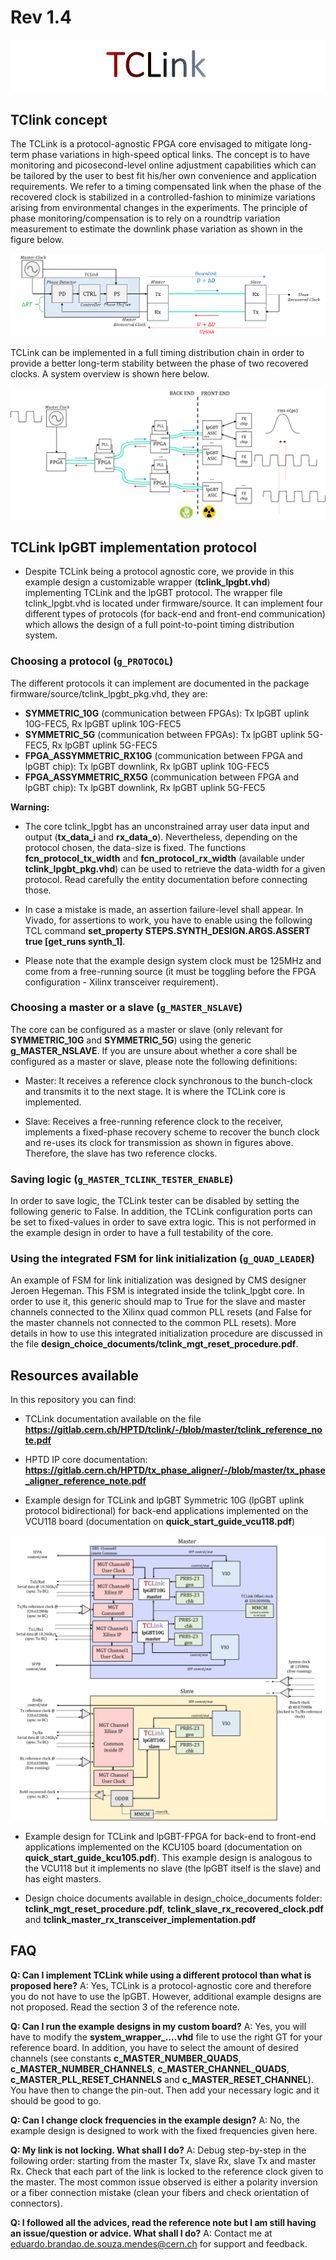 # Rev 1.4

![TCLink](doc_img/tclink_logo.png)

## TClink concept

The TCLink is a protocol-agnostic FPGA core envisaged to mitigate long-term phase variations in high-speed optical links. The concept is to have monitoring and picosecond-level online adjustment capabilities which can be tailored by the user to best fit his/her own convenience and application requirements. We refer to a timing compensated link when the phase of the recovered clock is stabilized in a controlled-fashion to minimize variations arising from environmental changes in the experiments. The principle of phase monitoring/compensation is to rely on a roundtrip variation measurement to estimate the downlink phase variation as shown in the figure below.

![Diagram](doc_img/tclink_simplified_block_diagram.png)

TCLink can be implemented in a full timing distribution chain in order to provide a better long-term stability between the phase of two recovered clocks. A system overview is shown here below.

![System](doc_img/system_overview.png)

## TCLink lpGBT implementation protocol

- Despite TCLink being a protocol agnostic core, we provide in this example design a customizable wrapper (**tclink_lpgbt.vhd**) implementing TCLink and the lpGBT protocol. The wrapper file tclink_lpgbt.vhd is located under firmware/source. It can implement four different types of protocols (for back-end and front-end communication) which allows the design of a full point-to-point timing distribution system.

### Choosing a protocol (`g_PROTOCOL`)

The different protocols it can implement are documented in the package firmware/source/tclink_lpgbt_pkg.vhd, they are: 

- **SYMMETRIC_10G** (communication between FPGAs): Tx lpGBT uplink 10G-FEC5, Rx lpGBT uplink 10G-FEC5
- **SYMMETRIC_5G** (communication between FPGAs): Tx lpGBT uplink 5G-FEC5, Rx lpGBT uplink 5G-FEC5
- **FPGA_ASSYMMETRIC_RX10G** (communication between FPGA and lpGBT chip): Tx lpGBT downlink, Rx lpGBT uplink 10G-FEC5
- **FPGA_ASSYMMETRIC_RX5G** (communication between FPGA and lpGBT chip): Tx lpGBT downlink, Rx lpGBT uplink 5G-FEC5

<div class="border border-black-fade bg-red-light p-2 mb-2">
<b>Warning:</b> 

- The core tclink_lpgbt has an unconstrained array user data input and output (**tx_data_i** and **rx_data_o**). Nevertheless, depending on the protocol chosen, the data-size is fixed. The functions **fcn_protocol_tx_width** and **fcn_protocol_rx_width** (available under **tclink_lpgbt_pkg.vhd**) can be used to retrieve the data-width for a given protocol. Read carefully the entity documentation before connecting those. 

- In case a mistake is made, an assertion failure-level shall appear. In Vivado, for assertions to work, you have to enable using the following TCL command **set_property STEPS.SYNTH_DESIGN.ARGS.ASSERT true [get_runs synth_1]**.

- Please note that the example design system clock must be 125MHz and come from a free-running source (it must be toggling before the FPGA configuration - Xilinx transceiver requirement).
</div>


### Choosing a master or a slave (`g_MASTER_NSLAVE`)

The core can be configured as a master or slave (only relevant for **SYMMETRIC_10G** and **SYMMETRIC_5G**) using the generic **g_MASTER_NSLAVE**. If you are unsure about whether a core shall be configured as a master or slave, please note the following definitions:

- Master: It receives a reference clock synchronous to the bunch-clock and transmits it to the next stage. It is where the TCLink core is implemented.

- Slave: Receives a free-running reference clock to the receiver, implements a fixed-phase recovery scheme to recover the bunch clock and re-uses its clock for transmission as shown in figures above. Therefore, the slave has two reference clocks. 

### Saving logic (`g_MASTER_TCLINK_TESTER_ENABLE`)

In order to save logic, the TCLink tester can be disabled by setting the following generic to False. In addition, the TCLink configuration ports can be set to fixed-values in order to save extra logic. This is not performed in the example design in order to have a full testability of the core.

### Using the integrated FSM for link initialization (`g_QUAD_LEADER`)

An example of FSM for link initialization was designed by CMS designer Jeroen Hegeman. This FSM is integrated inside the tclink_lpgbt core. In order to use it, this generic should map to True for the slave and master channels connected to the Xilinx quad common PLL resets (and False for the master channels not connected to the common PLL resets). More details in how to use this integrated initialization procedure are discussed in the file **design_choice_documents/tclink_mgt_reset_procedure.pdf**.

## Resources available

In this repository you can find:

- TCLink documentation available on the file **https://gitlab.cern.ch/HPTD/tclink/-/blob/master/tclink_reference_note.pdf**

- HPTD IP core documentation: **https://gitlab.cern.ch/HPTD/tx_phase_aligner/-/blob/master/tx_phase_aligner_reference_note.pdf**

- Example design for TCLink and lpGBT Symmetric 10G (lpGBT uplink protocol bidirectional) for back-end applications implemented on the VCU118 board (documentation on **quick_start_guide_vcu118.pdf**)

![Example Design VCU118](doc_img/tclink_exdsg_block_diagram_vcu118.png)

- Example design for TCLink and lpGBT-FPGA for back-end to front-end applications implemented on the KCU105 board (documentation on **quick_start_guide_kcu105.pdf**). This example design is analogous to the VCU118 but it implements no slave (the lpGBT itself is the slave) and has eight masters.

- Design choice documents available in design_choice_documents folder: **tclink_mgt_reset_procedure.pdf**, **tclink_slave_rx_recovered_clock.pdf** and **tclink_master_rx_transceiver_implementation.pdf**

## FAQ

**Q: Can I implement TCLink while using a different protocol than what is proposed here?**
A: Yes, TCLink is a protocol-agnostic core and therefore you do not have to use the lpGBT. However, additional example designs are not proposed. Read the section 3 of the reference note.

**Q: Can I run the example designs in my custom board?**
A: Yes, you will have to modify the **system_wrapper_....vhd** file to use the right GT for your reference board. In addition, you have to select the amount of desired channels (see constants **c_MASTER_NUMBER_QUADS**, **c_MASTER_NUMBER_CHANNELS**, **c_MASTER_CHANNEL_QUADS**, **c_MASTER_PLL_RESET_CHANNELS** and **c_MASTER_RESET_CHANNEL**). You have then to change the pin-out. Then add your necessary logic and it should be good to go.

**Q: Can I change clock frequencies in the example design?**
A: No, the example design is designed to work with the fixed frequencies given here.

**Q: My link is not locking. What shall I do?**
A: Debug step-by-step in the following order: starting from the master Tx, slave Rx, slave Tx and master Rx. Check that each part of the link is locked to the reference clock given to the master. The most common issue observed is either a polarity inversion or a fiber connection mistake (clean your fibers and check orientation of connectors).

**Q: I followed all the advices, read the reference note but I am still having an issue/question or advice. What shall I do?**
A: Contact me at eduardo.brandao.de.souza.mendes@cern.ch for support and feedback.

